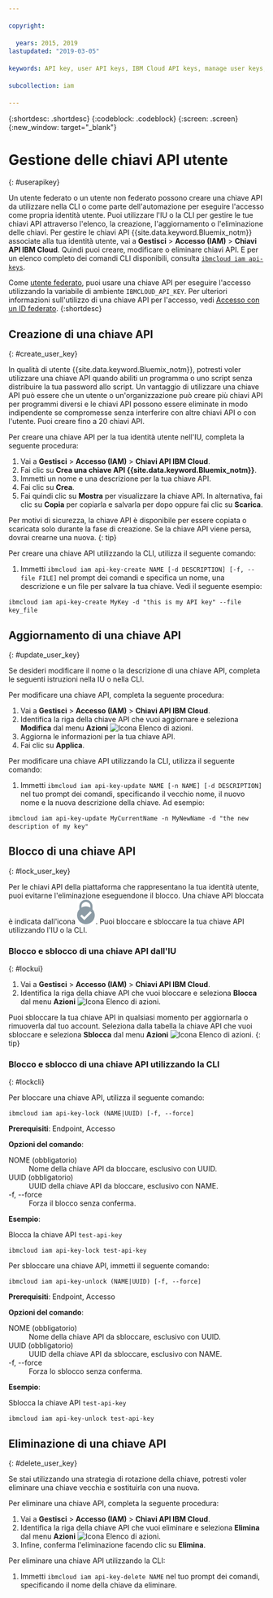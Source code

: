 ```yaml
---

copyright:

  years: 2015, 2019
lastupdated: "2019-03-05"

keywords: API key, user API keys, IBM Cloud API keys, manage user keys, create API key

subcollection: iam

---
```


{:shortdesc: .shortdesc}
{:codeblock: .codeblock}
{:screen: .screen}
{:new_window: target="_blank"}

# Gestione delle chiavi API utente
{: #userapikey}

Un utente federato o un utente non federato possono creare una chiave API da utilizzare nella CLI o come parte dell'automazione per eseguire l'accesso come propria identità utente. Puoi utilizzare l'IU o la CLI per gestire le tue chiavi API attraverso l'elenco, la creazione, l'aggiornamento o l'eliminazione delle chiavi. Per gestire le chiavi API {{site.data.keyword.Bluemix_notm}} associate alla tua identità utente, vai a **Gestisci** &gt; **Accesso (IAM)** &gt; **Chiavi API IBM Cloud**. Quindi puoi creare, modificare o eliminare chiavi API. E per un elenco completo dei comandi CLI disponibili, consulta [`ibmcloud iam api-keys`](/docs/cli/reference/ibmcloud?topic=cloud-cli-ibmcloud_commands_iam#ibmcloud_iam_api_keys).

Come [utente federato](/docs/account?topic=account-signup#signup), puoi usare una chiave API per eseguire l'accesso utilizzando la variabile di ambiente `IBMCLOUD_API_KEY`. Per ulteriori informazioni sull'utilizzo di una chiave API per l'accesso, vedi [Accesso con un ID federato](/docs/iam?topic=iam-federated_id#federated_id).
{:shortdesc}

## Creazione di una chiave API
{: #create_user_key}

In qualità di utente {{site.data.keyword.Bluemix_notm}}, potresti voler utilizzare una chiave API quando abiliti un programma o uno script senza distribuire la tua password allo script. Un vantaggio di utilizzare una chiave API può essere che un utente o un'organizzazione può creare più chiavi API per programmi diversi e le chiavi API possono essere eliminate in modo indipendente se compromesse senza interferire con altre chiavi API o con l'utente. Puoi creare fino a 20 chiavi API.

Per creare una chiave API per la tua identità utente nell'IU, completa la seguente procedura:

1. Vai a **Gestisci** &gt; **Accesso (IAM)** &gt; **Chiavi API IBM Cloud**.
2. Fai clic su **Crea una chiave API {{site.data.keyword.Bluemix_notm}}**.
3. Immetti un nome e una descrizione per la tua chiave API.
4. Fai clic su **Crea**.
5. Fai quindi clic su **Mostra** per visualizzare la chiave API. In alternativa, fai clic su **Copia** per copiarla e salvarla per dopo oppure fai clic su **Scarica**.

Per motivi di sicurezza, la chiave API è disponibile per essere copiata o scaricata solo durante la fase di creazione. Se la chiave API viene persa, dovrai crearne una nuova.
{: tip}

Per creare una chiave API utilizzando la CLI, utilizza il seguente comando:

1. Immetti `ibmcloud iam api-key-create NAME [-d DESCRIPTION] [-f, --file FILE]` nel prompt dei comandi e specifica un nome, una descrizione e un file per salvare la tua chiave. Vedi il seguente esempio:

```
ibmcloud iam api-key-create MyKey -d "this is my API key" --file key_file
```


## Aggiornamento di una chiave API
{: #update_user_key}

Se desideri modificare il nome o la descrizione di una chiave API, completa le seguenti istruzioni nella IU o nella CLI.

Per modificare una chiave API, completa la seguente procedura:

1. Vai a **Gestisci** &gt; **Accesso (IAM)** &gt; **Chiavi API IBM Cloud**.
2. Identifica la riga della chiave API che vuoi aggiornare e seleziona **Modifica** dal menu **Azioni** ![Icona Elenco di azioni](../icons/action-menu-icon.svg).
3. Aggiorna le informazioni per la tua chiave API.
4. Fai clic su **Applica**.

Per modificare una chiave API utilizzando la CLI, utilizza il seguente comando:

1. Immetti `ibmcloud iam api-key-update NAME [-n NAME] [-d DESCRIPTION]` nel tuo prompt dei comandi, specificando il vecchio nome, il nuovo nome e la nuova descrizione della chiave. Ad esempio:

```
ibmcloud iam api-key-update MyCurrentName -n MyNewName -d "the new description of my key"
```

## Blocco di una chiave API
{: #lock_user_key}

Per le chiavi API della piattaforma che rappresentano la tua identità utente, puoi evitarne l'eliminazione eseguendone il blocco. Una chiave API bloccata è indicata dall'icona ![Icona di bloccato](images/locked.svg "Bloccato"). Puoi bloccare e sbloccare la tua chiave API utilizzando l'IU o la CLI.

### Blocco e sblocco di una chiave API dall'IU
{: #lockui}

1. Vai a **Gestisci** &gt; **Accesso (IAM)** &gt; **Chiavi API IBM Cloud**.
2. Identifica la riga della chiave API che vuoi bloccare e seleziona **Blocca** dal menu **Azioni** ![Icona Elenco di azioni](../icons/action-menu-icon.svg).

Puoi sbloccare la tua chiave API in qualsiasi momento per aggiornarla o rimuoverla dal tuo account. Seleziona dalla tabella la chiave API che vuoi sbloccare e seleziona **Sblocca** dal menu **Azioni** ![Icona Elenco di azioni](../icons/action-menu-icon.svg).
{: tip}

### Blocco e sblocco di una chiave API utilizzando la CLI
{: #lockcli}

Per bloccare una chiave API, utilizza il seguente comando:

```
ibmcloud iam api-key-lock (NAME|UUID) [-f, --force]
```

<strong>Prerequisiti</strong>:  Endpoint, Accesso

<strong>Opzioni del comando</strong>:
<dl>
<dt>NOME (obbligatorio)</dt>
<dd>Nome della chiave API da bloccare, esclusivo con UUID.</dd>
<dt>UUID (obbligatorio)</dt>
<dd>UUID della chiave API da bloccare, esclusivo con NAME.</dd>
<dt>-f, --force</dt>
<dd>Forza il blocco senza conferma.</dd>
</dl>

<strong>Esempio</strong>:

Blocca la chiave API `test-api-key`

```
ibmcloud iam api-key-lock test-api-key
```

Per sbloccare una chiave API, immetti il seguente comando:

```
ibmcloud iam api-key-unlock (NAME|UUID) [-f, --force]
```

<strong>Prerequisiti</strong>:  Endpoint, Accesso

<strong>Opzioni del comando</strong>:
<dl>
<dt>NOME (obbligatorio)</dt>
<dd>Nome della chiave API da sbloccare, esclusivo con UUID.</dd>
<dt>UUID (obbligatorio)</dt>
<dd>UUID della chiave API da sbloccare, esclusivo con NAME.</dd>
<dt>-f, --force</dt>
<dd>Forza lo sblocco senza conferma.</dd>
</dl>

<strong>Esempio</strong>:

Sblocca la chiave API `test-api-key`

```
ibmcloud iam api-key-unlock test-api-key
```


## Eliminazione di una chiave API
{: #delete_user_key}

Se stai utilizzando una strategia di rotazione della chiave, potresti voler eliminare una chiave vecchia e sostituirla con una nuova.

Per eliminare una chiave API, completa la seguente procedura:

1. Vai a **Gestisci** &gt; **Accesso (IAM)** &gt; **Chiavi API IBM Cloud**.
2. Identifica la riga della chiave API che vuoi eliminare e seleziona **Elimina** dal menu **Azioni** ![Icona Elenco di azioni](../icons/action-menu-icon.svg).
3. Infine, conferma l'eliminazione facendo clic su **Elimina**.

Per eliminare una chiave API utilizzando la CLI:
1. Immetti `ibmcloud iam api-key-delete NAME` nel tuo prompt dei comandi, specificando il nome della chiave da eliminare.
